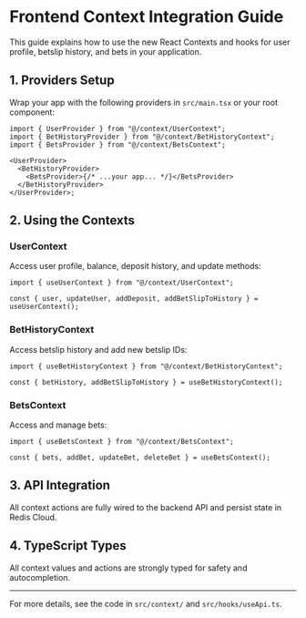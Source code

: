 # Frontend Context Integration Guide

This guide explains how to use the new React Contexts and hooks for user profile, betslip history, and bets in your application.

## 1. Providers Setup

Wrap your app with the following providers in `src/main.tsx` or your root component:

```tsx
import { UserProvider } from "@/context/UserContext";
import { BetHistoryProvider } from "@/context/BetHistoryContext";
import { BetsProvider } from "@/context/BetsContext";

<UserProvider>
  <BetHistoryProvider>
    <BetsProvider>{/* ...your app... */}</BetsProvider>
  </BetHistoryProvider>
</UserProvider>;
```

## 2. Using the Contexts

### UserContext

Access user profile, balance, deposit history, and update methods:

```tsx
import { useUserContext } from "@/context/UserContext";

const { user, updateUser, addDeposit, addBetSlipToHistory } = useUserContext();
```

### BetHistoryContext

Access betslip history and add new betslip IDs:

```tsx
import { useBetHistoryContext } from "@/context/BetHistoryContext";

const { betHistory, addBetSlipToHistory } = useBetHistoryContext();
```

### BetsContext

Access and manage bets:

```tsx
import { useBetsContext } from "@/context/BetsContext";

const { bets, addBet, updateBet, deleteBet } = useBetsContext();
```

## 3. API Integration

All context actions are fully wired to the backend API and persist state in Redis Cloud.

## 4. TypeScript Types

All context values and actions are strongly typed for safety and autocompletion.

---

For more details, see the code in `src/context/` and `src/hooks/useApi.ts`.
